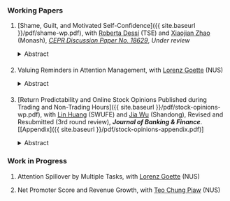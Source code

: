 ### Working Papers

1. [Shame, Guilt, and Motivated Self-Confidence]({{ site.baseurl }}/pdf/shame-wp.pdf), with [Roberta Dessí](https://sites.google.com/view/robertadessi/home) (TSE) and [Xiaojian Zhao](https://sites.google.com/site/xjzhao81) (Monash), *[CEPR Discussion Paper No. 18629](https://cepr.org/publications/dp18629)*, *Under review*
    <details style="margin-bottom: 20px">
        <summary style="display:list-item; cursor:pointer;">Abstract</summary>
        <blockquote>
            The available evidence from anthropology, economics, and psychology suggests that sensitivities to the emotions of shame and guilt vary across cultures.
            So does (over)confidence in ability and skills.
            Is there a connection between these observations?
            We address this question theoretically and empirically.
            Theoretically, we explore the socially optimal combination of psychological incentives and the emergence of different cultural equilibria.
            Empirically, we find significant evidence of a negative relationship between individual confidence and the cultural importance of shame versus guilt.
            The relationship holds across countries, and for U.S. immigrants relative to their culture of origin, suggesting a causal effect still significant after more than eight years.
        </blockquote>
    </details>

2. Valuing Reminders in Attention Management, with [Lorenz Goette](https://fass.nus.edu.sg/ecs/people/lorenz-goette/) (NUS)
    <details style="margin-bottom: 20px">
        <summary style="display:list-item; cursor:pointer;">Abstract</summary>
        <blockquote>
            Do people value their attention optimally?
            Existing findings suggest that individuals systematically undervalue by how much attention-increasing technologies, in particular reminders, can boost their chance of completing future tasks.
            In a theory-driven experiment, we revisit this question and elicit a measure of individuals' valuation of reminders that is free from arbitrary risk preferences, under an incentive scheme of accumulating probability points to win a binary lottery.
            We find that even under such incentive structure, individuals still do not fully value the effectiveness of reminders.
            The violation of optimality cannot be explained by potential probability weighting.
        </blockquote>
    </details>

3. [Return Predictability and Online Stock Opinions Published during Trading and Non-Trading Hours]({{ site.baseurl }}/pdf/stock-opinions-wp.pdf), with [Lin Huang](https://riem.swufe.edu.cn/info/1288/3502.htm) (SWUFE) and [Jia Wu](https://jiawu1881.weebly.com) (Shandong), Revised and Resubmitted (3rd round review), ***Journal of Banking & Finance***. [[Appendix]({{ site.baseurl }}/pdf/stock-opinions-appendix.pdf)]
    <details style="margin-bottom: 20px">
        <summary style="display:list-item; cursor:pointer;">Abstract</summary>
        <blockquote>
            This study analyzes the impact of trading- and non-trading-hour opinions on returns using data collected from an online stock forum in China.
            We find that non-trading-hour opinions have a stronger influence on returns than trading-hour opinions.
            However, a return reversal is observed during the subsequent trading periods based on non-trading-hour opinions, suggesting a tug-of-war between individual investors and arbitrageurs.
            Additionally, the effect of non-trading-hour opinions on returns is higher when firms announce important events overnight. These opinions also attract more investor attention.
            We propose that the announcement of such events exposes investors to high levels of uncertainty, leading them to seek advice through online forums.
            Our analysis suggests that investor sentiment and value-relevant information contained in online articles are likely factors that contribute to the return predictability of these opinions.
        </blockquote>
    </details>

### Work in Progress

1. Attention Spillover by Multiple Tasks, with [Lorenz Goette](https://fass.nus.edu.sg/ecs/people/lorenz-goette/) (NUS)

2. Net Promoter Score and Revenue Growth, with [Teo Chung Piaw](https://www.teochungpiaw.com/) (NUS)

<!---
(### Manuscript)

Opinion Evolution on Spatial-Social Networks: Based on Ising Model (in Chinese), undergraduate thesis in physics, May 2017
--->